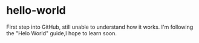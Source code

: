 # hello-world

First step into GitHub, still unable to understand how it works.
I'm following the "Helo World" guide,I hope to learn soon.
